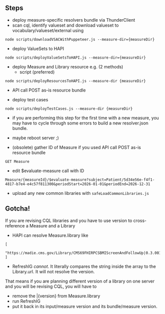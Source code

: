 ## Steps

- deploy measure-specific resolvers bundle via ThunderClient
- scan cql, identify valueset and download valueset to vocabulary/valueset/external using
```
node scripts/downloadVSACWithPuppeteer.js --measure-dir={measureDir}
```
- deploy ValueSets to HAPI
```
node scripts/deployValueSetsToHAPI.js --measure-dir={measureDir}
```
- deploy Measure and Library resource e.g. (2 methods)
  - script (preferred)
```
node scripts/deployResourcesToHAPI.js --measure-dir {measureDir}
```
  - API call POST as-is resource bundle

- deploy test cases
```
node scripts/deployTestCases.js --measure-dir {measureDir}
```
  - if you are performing this step for the first time with a new measure, you may have to cycle through some errors to build a new resolver.json bundle. 

- maybe reboot server ;)
- (obsolete) gather ID of Measure if you used API call POST as-is resource bundle
```
GET Measure
```
- edit $evaluate-measure call with ID
```
Measure/{measureId}/$evaluate-measure?subject=Patient/5d34e56e-f4f1-4817-b7e4-e4c57f811300&periodStart=2026-01-01&periodEnd=2026-12-31
```
- upload any new common libraries with `safeLoadCommonLibraries.js`

## Gotcha!

If you are revising CQL libraries and you have to use version to cross-reference a Measure and a Library
- HAPI can resolve Measure.library like 
```
[
  "https://madie.cms.gov/Library/CMS69FHIRPCSBMIScreenAndFollowUp|0.3.001"
]
```
- RefreshIG *cannot*. It literally compares the string inside the array to the Library.url. It will not resolve the version. 

That means if you are planning different version of a library on one server and you will be revising CQL, you will have to
- remove the |{version} from Measure.library
- run RefreshIG
- put it back in its input/measure version and its bundle/measure version. 



